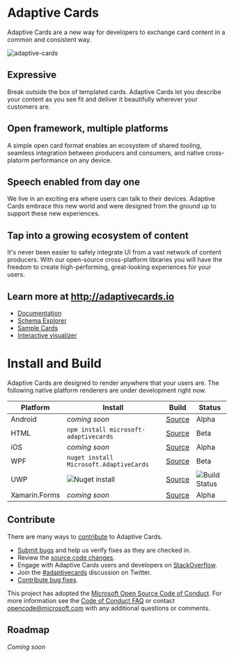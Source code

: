 
# Adaptive Cards
Adaptive Cards are a new way for developers to exchange card content in a common and consistent way.

![adaptive-cards](http://adaptivecards.io/content/overview.jpg)

## Expressive
Break outside the box of templated cards. Adaptive Cards let you describe your content as you see fit and deliver it beautifully wherever your customers are.

## Open framework, multiple platforms
A simple open card format enables an ecosystem of shared tooling, seamless integration between producers and consumers, and native cross-platorm performance on any device.

## Speech enabled from day one
We live in an exciting era where users can talk to their devices. Adaptive Cards embrace this new world and were designed from the ground up to support these new experiences.

## Tap into a growing ecosystem of content
It's never been easier to safely integrate UI from a vast network of content producers. With our open-source cross-platform libraries you will have the freedom to create high-performing, great-looking experiences for your users.

## Learn more at http://adaptivecards.io
* [Documentation](http://adaptivecards.io/documentation/)
* [Schema Explorer](http://adaptivecards.io/explorer/)
* [Sample Cards](http://adaptivecards.io/samples/)
* [Interactive visualizer](http://adaptivecards.io/visualizer/)

# Install and Build

Adaptive Cards are designed to render anywhere that your users are. The following native platform renderers are under development right now.

|Platform|Install|Build|Status|
|---|---|---|---|
|Android|*coming soon*|[Source](https://github.com/Microsoft/AdaptiveCards/tree/master/source/android)|Alpha|
|HTML|`npm install microsoft-adaptivecards`|[Source](https://github.com/Microsoft/AdaptiveCards/tree/master/source/html)|Beta|
|iOS|*coming soon*|[Source](https://github.com/Microsoft/AdaptiveCards/tree/master/source/ios)|Alpha|
|WPF|`nuget install Microsoft.AdaptiveCards`|[Source](https://github.com/Microsoft/AdaptiveCards/tree/master/source/dotnet)|Beta|
|UWP|![Nuget install](https://img.shields.io/nuget/vpre/AdaptiveCards.UWP.Beta.svg)|[Source](https://github.com/Microsoft/AdaptiveCards/tree/master/source/uwp)|![Build Status](https://img.shields.io/vso/build/Microsoft/8d47e068-03c8-4cdc-aa9b-fc6929290322/16850.svg)|
|Xamarin.Forms|*coming soon*|[Source](https://github.com/Microsoft/AdaptiveCards/tree/master/source/dotnet)|Alpha|

## Contribute

There are many ways to [contribute](https://github.com/Microsoft/AdaptiveCards/blob/master/CONTRIBUTING.md) to Adaptive Cards.
* [Submit bugs](https://github.com/Microsoft/AdaptiveCards/issues) and help us verify fixes as they are checked in.
* Review the [source code changes](https://github.com/Microsoft/AdaptiveCards/pulls).
* Engage with Adaptive Cards users and developers on [StackOverflow](http://stackoverflow.com/questions/tagged/adaptive-cards). 
* Join the [#adaptivecards](http://twitter.com/#!/search/realtime/%23adaptivecards) discussion on Twitter.
* [Contribute bug fixes](https://github.com/Microsoft/AdaptiveCards/blob/master/CONTRIBUTING.md).

This project has adopted the [Microsoft Open Source Code of Conduct](https://opensource.microsoft.com/codeofconduct/). For more information see 
the [Code of Conduct FAQ](https://opensource.microsoft.com/codeofconduct/faq/) or contact [opencode@microsoft.com](mailto:opencode@microsoft.com) with any additional questions or comments.


## Roadmap

*Coming soon*
